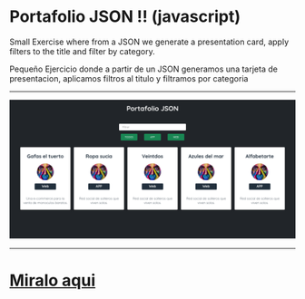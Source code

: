 <!-- header -->
# Portafolio JSON !! (javascript)

Small Exercise where from a JSON we generate a presentation card, apply filters to the title and filter by category.

Pequeño Ejercicio donde a partir de un JSON generamos una tarjeta de presentacion, aplicamos filtros al titulo y filtramos por categoria

---

![editor-colores imagen](screenshot.png "screenshot")

---

# [Miralo aqui](https://gac982.github.io/portafolio-json/ "demo")
